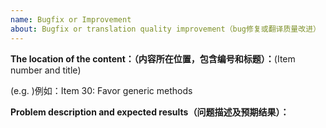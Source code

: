 ```yaml
---
name: Bugfix or Improvement
about: Bugfix or translation quality improvement（bug修复或翻译质量改进）
---
```


<!-- Please don't delete this template -->

<!-- ISSUE TEMPLATE -->

**The location of the content：（内容所在位置，包含编号和标题）：**(Item number and title)

(e.g. )例如：Item 30: Favor generic methods

**Problem description and expected results（问题描述及预期结果）：**
